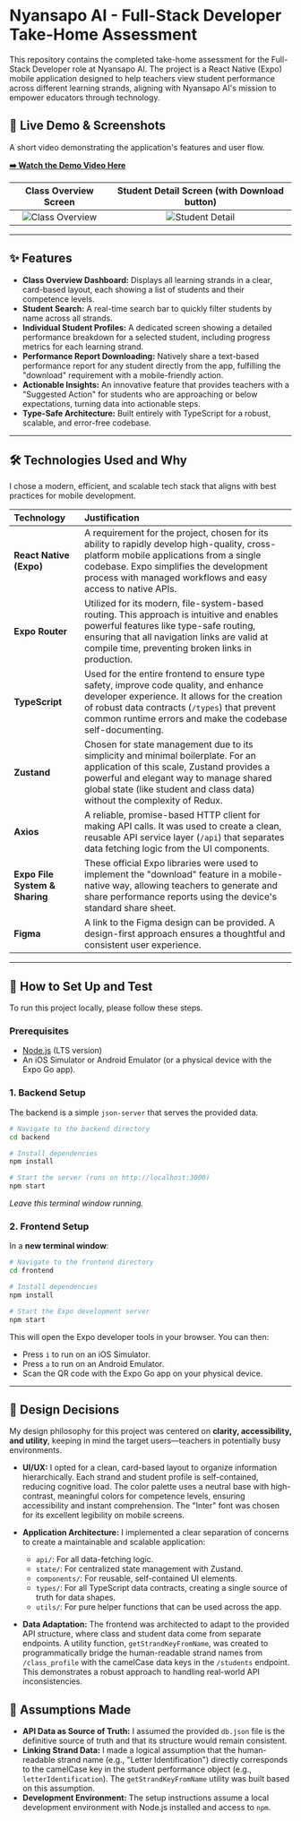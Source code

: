 
# Nyansapo AI - Full-Stack Developer Take-Home Assessment

This repository contains the completed take-home assessment for the Full-Stack Developer role at Nyansapo AI. The project is a React Native (Expo) mobile application designed to help teachers view student performance across different learning strands, aligning with Nyansapo AI's mission to empower educators through technology.

## 🎥 Live Demo & Screenshots

A short video demonstrating the application's features and user flow.

**[➡️ Watch the Demo Video Here](https://[YOUR_VIDEO_LINK_HERE])**

| Class Overview Screen | Student Detail Screen (with Download button) |
| :-------------------: | :-----------------------: |
| ![Class Overview](https://[YOUR_SCREENSHOT_URL_HERE_1].png) | ![Student Detail](https://[YOUR_SCREENSHOT_URL_HERE_2].png) |

---

## ✨ Features

-   **Class Overview Dashboard:** Displays all learning strands in a clear, card-based layout, each showing a list of students and their competence levels.
-   **Student Search:** A real-time search bar to quickly filter students by name across all strands.
-   **Individual Student Profiles:** A dedicated screen showing a detailed performance breakdown for a selected student, including progress metrics for each learning strand.
-   **Performance Report Downloading:** Natively share a text-based performance report for any student directly from the app, fulfilling the "download" requirement with a mobile-friendly action.
-   **Actionable Insights:** An innovative feature that provides teachers with a "Suggested Action" for students who are approaching or below expectations, turning data into actionable steps.
-   **Type-Safe Architecture:** Built entirely with TypeScript for a robust, scalable, and error-free codebase.

---

## 🛠 Technologies Used and Why

I chose a modern, efficient, and scalable tech stack that aligns with best practices for mobile development.

| Technology | Justification |
| :--- | :--- |
| **React Native (Expo)** | A requirement for the project, chosen for its ability to rapidly develop high-quality, cross-platform mobile applications from a single codebase. Expo simplifies the development process with managed workflows and easy access to native APIs. |
| **Expo Router** | Utilized for its modern, file-system-based routing. This approach is intuitive and enables powerful features like type-safe routing, ensuring that all navigation links are valid at compile time, preventing broken links in production. |
| **TypeScript** | Used for the entire frontend to ensure type safety, improve code quality, and enhance developer experience. It allows for the creation of robust data contracts (`/types`) that prevent common runtime errors and make the codebase self-documenting. |
| **Zustand** | Chosen for state management due to its simplicity and minimal boilerplate. For an application of this scale, Zustand provides a powerful and elegant way to manage shared global state (like student and class data) without the complexity of Redux. |
| **Axios** | A reliable, promise-based HTTP client for making API calls. It was used to create a clean, reusable API service layer (`/api`) that separates data fetching logic from the UI components. |
| **Expo File System & Sharing** | These official Expo libraries were used to implement the "download" feature in a mobile-native way, allowing teachers to generate and share performance reports using the device's standard share sheet. |
| **Figma** | A link to the Figma design can be provided. A design-first approach ensures a thoughtful and consistent user experience. |

---

## 🚀 How to Set Up and Test

To run this project locally, please follow these steps.

### Prerequisites

-   [Node.js](https://nodejs.org/) (LTS version)
-   An iOS Simulator or Android Emulator (or a physical device with the Expo Go app).

### 1. Backend Setup

The backend is a simple `json-server` that serves the provided data.

```bash
# Navigate to the backend directory
cd backend

# Install dependencies
npm install

# Start the server (runs on http://localhost:3000)
npm start
```
*Leave this terminal window running.*

### 2. Frontend Setup

In a **new terminal window**:

```bash
# Navigate to the frontend directory
cd frontend

# Install dependencies
npm install

# Start the Expo development server
npm start
```
This will open the Expo developer tools in your browser. You can then:
-   Press `i` to run on an iOS Simulator.
-   Press `a` to run on an Android Emulator.
-   Scan the QR code with the Expo Go app on your physical device.

---

## 🎨 Design Decisions

My design philosophy for this project was centered on **clarity, accessibility, and utility**, keeping in mind the target users—teachers in potentially busy environments.

-   **UI/UX:** I opted for a clean, card-based layout to organize information hierarchically. Each strand and student profile is self-contained, reducing cognitive load. The color palette uses a neutral base with high-contrast, meaningful colors for competence levels, ensuring accessibility and instant comprehension. The "Inter" font was chosen for its excellent legibility on mobile screens.

-   **Application Architecture:** I implemented a clear separation of concerns to create a maintainable and scalable application:
    -   `api/`: For all data-fetching logic.
    -   `state/`: For centralized state management with Zustand.
    -   `components/`: For reusable, self-contained UI elements.
    -   `types/`: For all TypeScript data contracts, creating a single source of truth for data shapes.
    -   `utils/`: For pure helper functions that can be used across the app.

-   **Data Adaptation:** The frontend was architected to adapt to the provided API structure, where class and student data come from separate endpoints. A utility function, `getStrandKeyFromName`, was created to programmatically bridge the human-readable strand names from `/class_profile` with the camelCase data keys in the `/students` endpoint. This demonstrates a robust approach to handling real-world API inconsistencies.

## 📝 Assumptions Made

-   **API Data as Source of Truth:** I assumed the provided `db.json` file is the definitive source of truth and that its structure would remain consistent.
-   **Linking Strand Data:** I made a logical assumption that the human-readable strand name (e.g., "Letter Identification") directly corresponds to the camelCase key in the student performance object (e.g., `letterIdentification`). The `getStrandKeyFromName` utility was built based on this assumption.
-   **Development Environment:** The setup instructions assume a local development environment with Node.js installed and access to `npm`.



